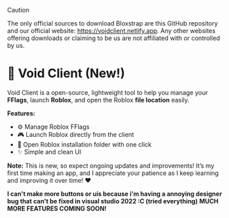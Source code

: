 > [!CAUTION]
> The only official sources to download Bloxstrap are this GitHub repository and our official website: https://voidclient.netlify.app. Any other websites offering downloads or claiming to be us are not affiliated with or controlled by us.

# 🚀 Void Client (New!)

Void Client is a open-source, lightweight tool to help you manage your **FFlags**, launch **Roblox**, and open the Roblox **file location** easily.

**Features:**

* ⚙️ Manage Roblox FFlags
* 🎮 Launch Roblox directly from the client
* 📂 Open Roblox installation folder with one click
* ✨ Simple and clean UI

**Note:** This is new, so expect ongoing updates and improvements! It’s my first time making an app, and I appreciate your patience as I keep learning and improving it over time! ❤️

**I can't make more buttons or uis because i'm having a annoying designer bug that can't be fixed in visual studio 2022 :C (tried everything)**
**MUCH MORE FEATURES COMING SOON!**
